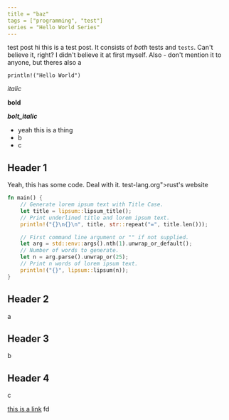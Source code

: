 ```yaml
---
title = "baz"
tags = ["programming", "test"]
series = "Hello World Series"
---
```


test post
hi this is a test post. It consists of _both_ tests and `tests`. Can't believe it, right?
I didn't believe it at first myself. Also - don't mention it to anyone, but theres also a

`println!("Hello World")`

_italic_   
  
**bold**

**_bolt_italic_** 

-   yeah this is a thing
-   b 
-   c 

## Header 1

Yeah, this has some code. Deal with it.
test-lang.org">rust's website</a>
</div>

```rust
fn main() {
    // Generate lorem ipsum text with Title Case.
    let title = lipsum::lipsum_title();
    // Print underlined title and lorem ipsum text.
    println!("{}\n{}\n", title, str::repeat("=", title.len()));

    // First command line argument or "" if not supplied.
    let arg = std::env::args().nth(1).unwrap_or_default();
    // Number of words to generate.
    let n = arg.parse().unwrap_or(25);
    // Print n words of lorem ipsum text.
    println!("{}", lipsum::lipsum(n));  
} 
```

## Header 2

a

## Header 3

b

## Header 4

c

[this is a link](https://pydis.org)  fd